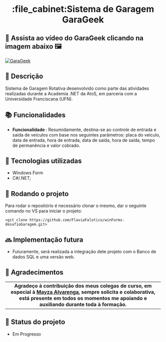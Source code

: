 <h1 align="center">:file_cabinet:Sistema de Garagem GaraGeek</h1>

## 🎥 Assista ao vídeo do GaraGeek clicando na imagem abaixo 🖼️

[![GaraGeek](https://lh3.googleusercontent.com/lfmMwdSJfDbL9YS3cnUtypbQPNxyqxDF0ZJ05ToDJWln11G3V9NfQA62t2snpar9SsBBkH1GtKCzH63YJimsMgS45ZcA-LwdlozQPay-bwEGPVD8za7nnGUjoTZSQP0b9lzJgKzKl4iivBBRwziTD5WA1BGRmiIQYUQkqZPwie8n9R-a2I7jf2q7E4n1OzrVFXKkMaNPzG7gvn5nX9HYxo_chPUFQx-z7SkyUXJ8MywsO4QDqKSKzBybz59y2Rok1p7R51dfGVDIPjoEPZyczQPftVql8p88QJ7PtnQuVtjCEcJujCJF4ueONMK3QZ9ZQEEtX3GBu-Q93Ze0InQmKvVo3IYpJE4TaCfClt6lJWIhYhlV_1ETLfb-sYcBoLhI_j6CaZkutYXTMAf7KyOPZrnRl_8q4K7CGey5GnAU7lEG3NOjniWTkl1kguTDbOEdWcGXY76AYRqygu9ZtMlJYtk_rgsaSGc-5Fs3HU-bGpqctm90IAzaRzS2qnOZzET1b0PZkRe06aK0BjlVPwt5DjukqWlH8TxR3VSzktdNHpmTgnDIsgGbyoVO8DNIvHb3nmR2twYdzgPicbW-gsZ-by24CXHAuuMVJX720KrHrD9BRqMuhpaXBIVIkgJqIoUjJmweeSZdYZqvYUxZ9TpRy_3LliB8f-afqcO5sgOeW5c80UsOwXPNEuTWZ6qjFftLHG5FPRfUZv4cQNIIxWszXSQY8y94Gqg-O9_OAAO5qEUWOVpF4wbX18Wk_JBp=w805-h537-no?authuser=0)](https://youtu.be/ZELJz10mO_c)

## :memo: Descrição
Sistema de Garagem Rotativa desenvolvido como parte das atividades realizadas durante a Academia .NET da AtoS, em parceria com a Universidade Franciscana (UFN). 

## :books: Funcionalidades
* <b>Funcionalidade </b>: Resumidamente, destina-se ao controle de entrada e saída de veículos com base nos seguintes parâmetros: placa do veículo, data de entrada, hora de entrada, data de saída, hora de saída, tempo de permanência e valor cobrado.  

## :wrench: Tecnologias utilizadas
* Windows Form
* C#/.NET;

## :rocket: Rodando o projeto
Para rodar o repositório é necessário clonar o mesmo, dar o seguinte comando no VS para iniciar o projeto:
```
<git clone https://github.com/FlaviaFalotico/winForms-desafioGaragem.git>
```

## :soon: Implementação futura
* Futuramente, será realizada a integração dete projeto com o Banco de dados SQL e uma versão web.

## :handshake: Agradecimentos
<table>
  <tr>
    <td align="center">
      <b> Agradeço à contribuição dos meus colegas de curso, em especial à <a href="https://github.com/MayzaAlv">Mayza Alvarenga</a>, sempre solicita e colaborativa, está presente em todos os momentos me       apoiando e auxiliando durante toda à formação.</b>       
    </td>
  </tr>
</table>


## :dart: Status do projeto
* Em Progresso
